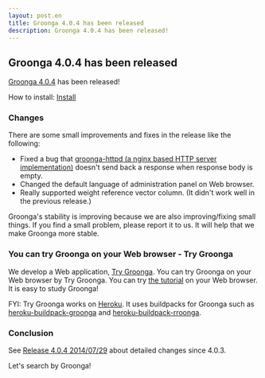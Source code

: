 ```yaml
---
layout: post.en
title: Groonga 4.0.4 has been released
description: Groonga 4.0.4 has been released!
---
```


## Groonga 4.0.4 has been released

[Groonga 4.0.4](/docs/news.html#release-4-0-4) has been released!

How to install: [Install](/docs/install.html)

### Changes

There are some small improvements and fixes in the release like the following:

  * Fixed a bug that [groonga-httpd (a nginx based HTTP server implementation)](/docs/reference/executables/groonga-httpd.html) doesn't send back a response when response body is empty.
  * Changed the default language of administration panel on Web browser.
  * Really supported weight reference vector column. (It didn't work well in the previous release.)

Groonga's stability is improving because we are also improving/fixing small things. If you find a small problem, please report it to us. It will help that we make Groonga more stable.

### You can try Groonga on your Web browser - Try Groonga

We develop a Web application, [Try Groonga](http://try-groonga.herokuapp.com/). You can try Groonga on your Web browser by Try Groonga. You can try [the tutorial](/docs/tutorial/) on your Web browser. It is easy to study Groonga!

FYI: Try Groonga works on [Heroku](http://heroku.com/). It uses buildpacks for Groonga such as [heroku-buildpack-groonga](https://github.com/groonga/heroku-buildpack-groonga) and [heroku-buildpack-rroonga](https://github.com/groonga/heroku-buildpack-rroonga).

### Conclusion

See [Release 4.0.4 2014/07/29](/docs/news.html#release-4-0-3) about detailed changes since 4.0.3.

Let's search by Groonga!
